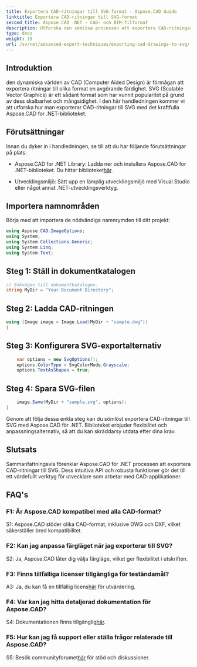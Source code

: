 ```yaml
---
title: Exportera CAD-ritningar till SVG-format - Aspose.CAD Guide
linktitle: Exportera CAD-ritningar till SVG-format
second_title: Aspose.CAD .NET - CAD- och BIM-filformat
description: Utforska den sömlösa processen att exportera CAD-ritningar till SVG med Aspose.CAD för .NET. Förbättra din CAD-utveckling med flexibilitet och anpassning.
type: docs
weight: 15
url: /sv/net/advanced-export-techniques/exporting-cad-drawings-to-svg/
---
```

## Introduktion

den dynamiska världen av CAD (Computer Aided Design) är förmågan att exportera ritningar till olika format en avgörande färdighet. SVG (Scalable Vector Graphics) är ett sådant format som har vunnit popularitet på grund av dess skalbarhet och mångsidighet. I den här handledningen kommer vi att utforska hur man exporterar CAD-ritningar till SVG med det kraftfulla Aspose.CAD for .NET-biblioteket.

## Förutsättningar

Innan du dyker in i handledningen, se till att du har följande förutsättningar på plats:

-  Aspose.CAD for .NET Library: Ladda ner och installera Aspose.CAD for .NET-biblioteket. Du hittar biblioteket[här](https://releases.aspose.com/cad/net/).

- Utvecklingsmiljö: Sätt upp en lämplig utvecklingsmiljö med Visual Studio eller något annat .NET-utvecklingsverktyg.

## Importera namnområden

Börja med att importera de nödvändiga namnrymden till ditt projekt:

```csharp
using Aspose.CAD.ImageOptions;
using System;
using System.Collections.Generic;
using System.Linq;
using System.Text;
```

## Steg 1: Ställ in dokumentkatalogen

```csharp
// Sökvägen till dokumentkatalogen.
string MyDir = "Your Document Directory";
```

## Steg 2: Ladda CAD-ritningen

```csharp
using (Image image = Image.Load(MyDir + "sample.dwg"))
{
```

## Steg 3: Konfigurera SVG-exportalternativ

```csharp
    var options = new SvgOptions();
    options.ColorType = SvgColorMode.Grayscale;
    options.TextAsShapes = true;
```

## Steg 4: Spara SVG-filen

```csharp
    image.Save(MyDir + "sample.svg", options);
}
```

Genom att följa dessa enkla steg kan du sömlöst exportera CAD-ritningar till SVG med Aspose.CAD för .NET. Biblioteket erbjuder flexibilitet och anpassningsalternativ, så att du kan skräddarsy utdata efter dina krav.

## Slutsats

Sammanfattningsvis förenklar Aspose.CAD för .NET processen att exportera CAD-ritningar till SVG. Dess intuitiva API och robusta funktioner gör det till ett värdefullt verktyg för utvecklare som arbetar med CAD-applikationer.

## FAQ's

### F1: Är Aspose.CAD kompatibel med alla CAD-format?

S1: Aspose.CAD stöder olika CAD-format, inklusive DWG och DXF, vilket säkerställer bred kompatibilitet.

### F2: Kan jag anpassa färgläget när jag exporterar till SVG?

S2: Ja, Aspose.CAD låter dig välja färgläge, vilket ger flexibilitet i utskriften.

### F3: Finns tillfälliga licenser tillgängliga för teständamål?

 A3: Ja, du kan få en tillfällig licens[här](https://purchase.aspose.com/temporary-license/) för utvärdering.

### F4: Var kan jag hitta detaljerad dokumentation för Aspose.CAD?

 S4: Dokumentationen finns tillgänglig[här](https://reference.aspose.com/cad/net/).

### F5: Hur kan jag få support eller ställa frågor relaterade till Aspose.CAD?

 S5: Besök communityforumet[här](https://forum.aspose.com/c/cad/19) för stöd och diskussioner.